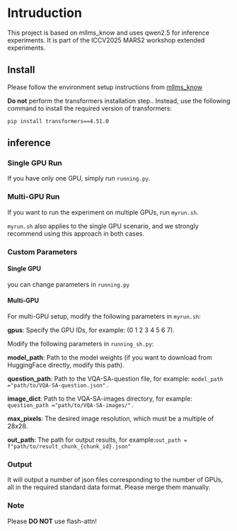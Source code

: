 # Intruduction
This project is based on mllms_know and uses qwen2.5 for inference experiments. It is part of the ICCV2025 MARS2 workshop extended experiments.

## Install

Please follow the environment setup instructions from [mllms_know](https://github.com/saccharomycetes/mllms_know) 

**Do not** perform the transformers installation step.. Instead, use the following command to install the required version of transformers:

```
pip install transformers==4.51.0
```

## inference
### Single GPU Run
If you have only one GPU, simply run `running.py`.

### Multi-GPU Run
If you want to run the experiment on multiple GPUs, run `myrun.sh`.

`myrun.sh` also applies to the single GPU scenario, and we strongly recommend using this approach in both cases.


### Custom Parameters
#### Single GPU

you can change parameters in `running.py`

#### Multi-GPU
For multi-GPU setup, modify the following parameters in `myrun.sh`:

**gpus**: Specify the GPU IDs, for example: (0 1 2 3 4 5 6 7).

Modify the following parameters in `running_sh.py`:

**model_path**: Path to the model weights (if you want to download from HuggingFace directly, modify this path).

**question_path**: Path to the VQA-SA-question file, for example: `model_path ="path/to/VQA-SA-question.json".`

**image_dict**: Path to the VQA-SA-images directory, for example: `question_path ="path/to/VQA-SA-images/".`

**max_pixels**: The desired image resolution, which must be a multiple of 28x28.

**out_path**: The path for output results, for example:`out_path = f"path/to/result_chunk_{chunk_id}.json"`

### Output
It will output a number of json files corresponding to the number of GPUs, all in the required standard data format. Please merge them manually.

### Note
Please **DO NOT** use flash-attn!
